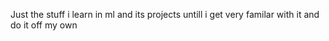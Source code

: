 Just the stuff i learn in ml and its projects untill i get very familar with it and do it off my own 

